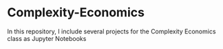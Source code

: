 # Complexity-Economics
In this repository, I include several projects for the Complexity Economics class as Jupyter Notebooks
